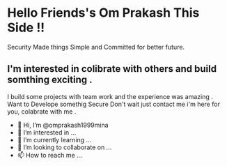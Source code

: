 # Hello Friends's Om Prakash This Side !!
Security Made things Simple and Committed for better future.  
## I'm interested in colibrate with others and build somthing exciting .
I build some projects with team work and the experience was amazing . Want to  Develope somethig Secure Don't wait just contact me i'm here for you, colabrate with me . 





- 👋 Hi, I’m @omprakash1999mina
- 👀 I’m interested in ...
- 🌱 I’m currently learning ...
- 💞️ I’m looking to collaborate on ...
- 📫 How to reach me ...

<!---
omprakash1999mina/omprakash1999mina is a ✨ special ✨ repository because its `README.md` (this file) appears on your GitHub profile.
You can click the Preview link to take a look at your changes.
--->
